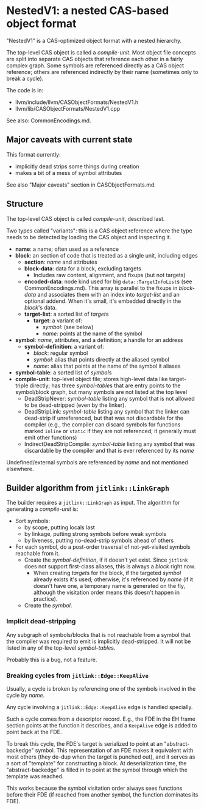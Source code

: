 # NestedV1: a nested CAS-based object format

"NestedV1" is a CAS-optimized object format with a nested hierarchy.

The top-level CAS object is called a *compile-unit*. Most object file concepts
are split into separate CAS objects that reference each other in a fairly
complex graph. Some symbols are referenced directly as a CAS object reference;
others are referenced indirectly by their name (sometimes only to break a
cycle).

The code is in:

- llvm/include/llvm/CASObjectFormats/NestedV1.h
- llvm/lib/CASObjectFormats/NestedV1.cpp

See also: CommonEncodings.md.

## Major caveats with current state

This format currently:

- implicitly dead strips some things during creation
- makes a bit of a mess of symbol attributes

See also "Major caveats" section in CASObjectFormats.md.

## Structure

The top-level CAS object is called *compile-unit*, described last.

Two types called "variants": this is a CAS object reference where the type
needs to be detected by loading the CAS object and inspecting it.

- **name**: a name; often used as a reference
- **block**: an section of code that is treated as a single unit, including
  edges
    - **section**: *name* and attributes
    - **block-data**: data for a block, excluding targets
        - Includes raw content, alignment, and fixups (but not targets)
    - **encoded-data**: node kind used for big `data::TargetInfoList`s (see
      CommonEncodings.md). This array is parallel to the fixups in *block-data*
      and associates them with an index into *target-list* and an optional
      addend. When it's small, it's embedded directly in the *block*'s data.
    - **target-list**: a sorted list of *target*s
        - **target**: a variant of:
            - *symbol*: (see below)
            - *name*: points at the name of the symbol
- **symbol**: *name*, attributes, and a definition; a handle for an address
    - **symbol-definition**: a variant of:
        - *block*: regular symbol
        - *symbol*: alias that points directly at the aliased symbol
        - *name*: alias that points at the name of the symbol it aliases
- **symbol-table**: a sorted list of *symbol*s
- **compile-unit**: top-level object file; stores high-level data like
  target-triple directly; has three *symbol-table*s that are entry points to
  the symbol/block graph, but many symbols are not listed at the top level
    - DeadStripNever: *symbol-table* listing any symbol that is not
      allowed to be dead-stripped (even by the linker).
    - DeadStripLink: *symbol-table* listing any symbol that the linker can
      dead-strip if unreferenced, but that was not discardable for the compiler
      (e.g., the compiler can discard symbols for functions marked `inline` or
      `static` if they are not referenced; it generally must emit other
      functions)
    - IndirectDeadStripCompile: *symbol-table* listing any symbol that was
      discardable by the compiler and that is ever referenced by its *name*

Undefined/external symbols are referenced by *name* and not mentioned
elsewhere.

## Builder algorithm from `jitlink::LinkGraph`

The builder requires a `jitlink::LinkGraph` as input. The algorithm for
generating a *compile-unit* is:

- Sort symbols:
    - by scope, putting locals last
    - by linkage, putting strong symbols before weak symbols
    - by liveness, putting no-dead-strip symbols ahead of others
- For each symbol, do a post-order traversal of not-yet-visited symbols
  reachable from it.
    - Create the *symbol-definition*, if it doesn't yet exist. Since `jitlink`
      does not support first-class aliases, this is always a *block* right now.
        - When creating *target*s for the block, if the targeted *symbol*
          already exists it's used; otherwise, it's referenced by *name* (if it
          doesn't have one, a temporary name is generated on the fly, although
          the visitation order means this doesn't happen in practice).
    - Create the *symbol*.

### Implicit dead-stripping

Any subgraph of symbols/blocks that is not reachable from a symbol that the
compiler was required to emit is implicitly dead-stripped. It will not be
listed in any of the top-level *symbol-table*s.

Probably this is a bug, not a feature.

### Breaking cycles from `jitlink::Edge::KeepAlive`

Usually, a cycle is broken by referencing one of the symbols involved
in the cycle by *name*.

Any cycle involving a `jitlink::Edge::KeepAlive` edge is handled specially.

Such a cycle comes from a descriptor record. E.g., the FDE in the EH frame
section points at the function it describes, and a `KeepAlive` edge is added to
point back at the FDE.

To break this cycle, the FDE's target is serialized to point at an
"abstract-backedge" symbol. This representation of an FDE makes it equivalent
with most others (they de-dup when the target is punched out), and it serves as
a sort of "template" for constructing a block. At deserialization time, the
"abstract-backedge" is filled in to point at the symbol through which the
template was reached.

This works because the symbol visitation order always sees functions before
their FDE (if reached from another symbol, the function dominates its FDE).
